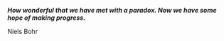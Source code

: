 _**How wonderful that we have met with a paradox. Now we have some hope of making progress.**_

Niels Bohr